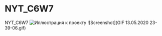 # NYT_C6W7
 NYT_C6W7
 ![Иллюстрация к проекту](https://github.com/LoparevaM/NYT_C6W7/raw/NYT_C6W7/C:\Users\Marina\Coursera\image/map.gif)
 ![Screenshot](GIF 13.05.2020 23-39-06.gif)

